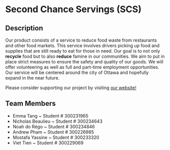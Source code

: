 # Second Chance Servings (SCS)

## Description

Our product consists of a service to reduce food waste from restaurants and other food markets. This service involves drivers picking up food and supplies that are still ready to eat for those in need. Our goal is to not only **recycle** food but to also **reduce** famine in our communities. We aim to put in place strict measures to ensure the safety and quality of our goods. We will offer volunteering as well as full and part-time employment opportunities. Our service will be centered around the city of Ottawa and hopefully expand in the near future.

Please consider supporting our project by visiting [our website!](https://second-chance-servings.github.io/)

## Team Members

- Emma Tang ~ Student # 300231965
- Nicholas Beaulieu ~ Student # 300234643
- Noah do Régo ~ Student # 300234846
- Andrew Pham ~ Student # 300226985
- Mostafa Yassine ~ Student # 300233320
- Viet Tien ~ Student # 300229069

